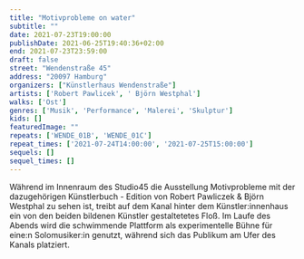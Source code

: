 ```yaml
---
title: "Motivprobleme on water"
subtitle: ""
date: 2021-07-23T19:00:00
publishDate: 2021-06-25T19:40:36+02:00
end: 2021-07-23T23:59:00
draft: false
street: "Wendenstraße 45"
address: "20097 Hamburg"
organizers: ["Künstlerhaus Wendenstraße"]
artists: ['Robert Pawlicek', ' Björn Westphal']
walks: ['Ost']
genres: ['Musik', 'Performance', 'Malerei', 'Skulptur']
kids: []
featuredImage: ""
repeats: ['WENDE_01B', 'WENDE_01C']
repeat_times: ['2021-07-24T14:00:00', '2021-07-25T15:00:00']
sequels: []
sequel_times: []
---
```


Während im Innenraum des Studio45 die Ausstellung Motivprobleme mit der dazugehörigen Künstlerbuch - Edition von Robert Pawliczek & Björn Westphal zu sehen ist, treibt auf dem Kanal hinter dem Künstler:innenhaus ein von den beiden bildenen Künstler gestaltetetes Floß. Im Laufe des Abends wird die schwimmende Plattform als experimentelle Bühne für eine:n Solomusiker:in genutzt, während sich das Publikum am Ufer des Kanals platziert.
